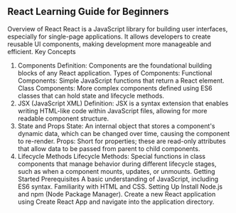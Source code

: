 ## React Learning Guide for Beginners
Overview of React
React is a JavaScript library for building user interfaces, especially for single-page applications.
It allows developers to create reusable UI components, making development more manageable and efficient.
Key Concepts
1. Components
Definition: Components are the foundational building blocks of any React application.
Types of Components:
Functional Components: Simple JavaScript functions that return a React element.
Class Components: More complex components defined using ES6 classes that can hold state and lifecycle methods.
2. JSX (JavaScript XML)
Definition: JSX is a syntax extension that enables writing HTML-like code within JavaScript files, allowing for more readable component structure.
3. State and Props
State: An internal object that stores a component's dynamic data, which can be changed over time, causing the component to re-render.
Props: Short for properties; these are read-only attributes that allow data to be passed from parent to child components.
4. Lifecycle Methods
Lifecycle Methods: Special functions in class components that manage behavior during different lifecycle stages, such as when a component mounts, updates, or unmounts.
Getting Started
Prerequisites
A basic understanding of JavaScript, including ES6 syntax.
Familiarity with HTML and CSS.
Setting Up
Install Node.js and npm (Node Package Manager).
Create a new React application using Create React App and navigate into the application directory.
